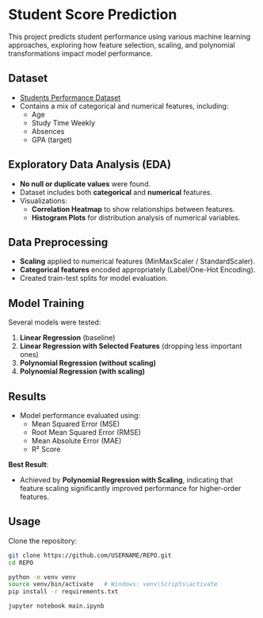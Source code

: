 # Student Score Prediction

This project predicts student performance using various machine learning approaches, exploring how feature selection, scaling, and polynomial transformations impact model performance.

## **Dataset**
- [Students Performance Dataset](https://www.kaggle.com/datasets/rabieelkharoua/students-performance-dataset)
- Contains a mix of categorical and numerical features, including:
  - Age
  - Study Time Weekly
  - Absences
  - GPA (target)


## **Exploratory Data Analysis (EDA)**
- **No null or duplicate values** were found.
- Dataset includes both **categorical** and **numerical** features.
- Visualizations:
  - **Correlation Heatmap** to show relationships between features.
  - **Histogram Plots** for distribution analysis of numerical variables.

## **Data Preprocessing**
- **Scaling** applied to numerical features (MinMaxScaler / StandardScaler).
- **Categorical features** encoded appropriately (Label/One-Hot Encoding).
- Created train-test splits for model evaluation.

## **Model Training**
Several models were tested:

1. **Linear Regression** (baseline)
2. **Linear Regression with Selected Features** (dropping less important ones)
3. **Polynomial Regression (without scaling)**
4. **Polynomial Regression (with scaling)**

## **Results**
- Model performance evaluated using:
  - Mean Squared Error (MSE)
  - Root Mean Squared Error (RMSE)
  - Mean Absolute Error (MAE)
  - R² Score

**Best Result**:  
- Achieved by **Polynomial Regression with Scaling**, indicating that feature scaling significantly improved performance for higher-order features.

## **Usage**
Clone the repository:
```bash
git clone https://github.com/USERNAME/REPO.git
cd REPO

python -m venv venv
source venv/bin/activate   # Windows: venv\Scripts\activate
pip install -r requirements.txt

jupyter notebook main.ipynb
